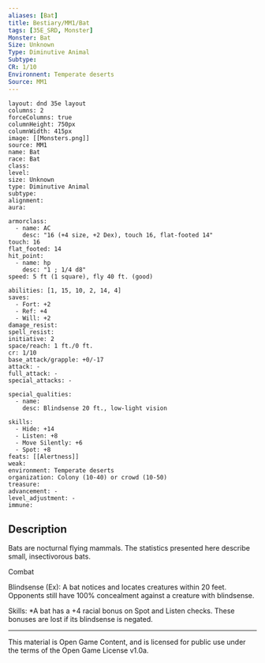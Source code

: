 ```yaml
---
aliases: [Bat]
title: Bestiary/MM1/Bat
tags: [35E_SRD, Monster]
Monster: Bat
Size: Unknown
Type: Diminutive Animal
Subtype: 
CR: 1/10
Environnent: Temperate deserts
Source: MM1
---
```


```statblock
layout: dnd 35e layout
columns: 2
forceColumns: true
columnHeight: 750px
columnWidth: 415px
image: [[Monsters.png]]
source: MM1
name: Bat
race: Bat
class: 
level: 
size: Unknown
type: Diminutive Animal
subtype: 
alignment: 
aura: 

armorclass:
  - name: AC
    desc: "16 (+4 size, +2 Dex), touch 16, flat-footed 14"
touch: 16
flat_footed: 14
hit_point:
  - name: hp
    desc: "1 ; 1/4 d8"
speed: 5 ft (1 square), fly 40 ft. (good)

abilities: [1, 15, 10, 2, 14, 4]
saves:
  - Fort: +2
  - Ref: +4
  - Will: +2
damage_resist: 
spell_resist: 
initiative: 2
space/reach: 1 ft./0 ft.
cr: 1/10
base_attack/grapple: +0/-17
attack: -
full_attack: -
special_attacks: -

special_qualities:
  - name: 
    desc: Blindsense 20 ft., low-light vision

skills:
  - Hide: +14
  - Listen: +8
  - Move Silently: +6
  - Spot: +8
feats: [[Alertness]]
weak: 
environment: Temperate deserts
organization: Colony (10-40) or crowd (10-50)
treasure: 
advancement: -
level_adjustment: -
immune: 
```

## Description

<p>Bats are nocturnal flying mammals. The statistics presented here describe small, insectivorous bats.</p>
<p>Combat</p>
<p>Blindsense (Ex): A bat notices and locates creatures within 20 feet. Opponents still have 100% concealment against a creature with blindsense.</p>
<p>Skills: *A bat has a +4 racial bonus on Spot and Listen checks. These bonuses are lost if its blindsense is negated.</p>

---

This material is Open Game Content, and is licensed for public use under
the terms of the Open Game License v1.0a.
